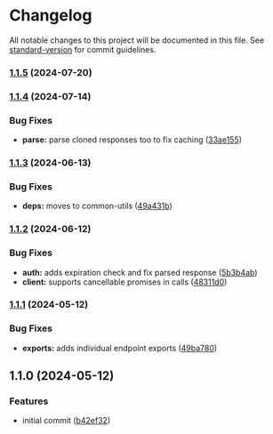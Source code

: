 # Changelog

All notable changes to this project will be documented in this file. See [standard-version](https://github.com/conventional-changelog/standard-version) for commit guidelines.

### [1.1.5](https://github.com/dvcol/tvdb-http-client/compare/v1.1.4...v1.1.5) (2024-07-20)

### [1.1.4](https://github.com/dvcol/tvdb-http-client/compare/v1.1.3...v1.1.4) (2024-07-14)


### Bug Fixes

* **parse:** parse cloned responses too to fix caching ([33ae155](https://github.com/dvcol/tvdb-http-client/commit/33ae15503f731432f5953d7655ebf1817bb10d03))

### [1.1.3](https://github.com/dvcol/tvdb-http-client/compare/v1.1.2...v1.1.3) (2024-06-13)


### Bug Fixes

* **deps:** moves to common-utils ([49a431b](https://github.com/dvcol/tvdb-http-client/commit/49a431bf8a4ca8f028fa3f19f6b9863f4c5ade9d))

### [1.1.2](https://github.com/dvcol/tvdb-http-client/compare/v1.1.1...v1.1.2) (2024-06-12)


### Bug Fixes

* **auth:** adds expiration check and fix parsed response ([5b3b4ab](https://github.com/dvcol/tvdb-http-client/commit/5b3b4ab04aeef48546828423db0d4cc912c10da8))
* **client:** supports cancellable promises in calls ([48311d0](https://github.com/dvcol/tvdb-http-client/commit/48311d0a92c9228e1d7d62307aecfab2f5cddf80))

### [1.1.1](https://github.com/dvcol/tvdb-http-client/compare/v1.1.0...v1.1.1) (2024-05-12)


### Bug Fixes

* **exports:** adds individual endpoint exports ([49ba780](https://github.com/dvcol/tvdb-http-client/commit/49ba7804186488b8fbae4e5eb040afae6f11e740))

## 1.1.0 (2024-05-12)


### Features

* initial commit ([b42ef32](https://github.com/dvcol/tvdb-http-client/commit/b42ef32365da6721206b1bdec3a6bf349c4c8a55))
